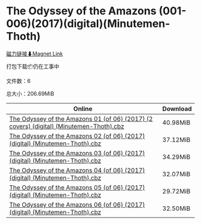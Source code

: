 # The Odyssey of the Amazons (001-006)(2017)(digital)(Minutemen-Thoth)

[磁力链接⬇Magnet Link](magnet:?xt=urn:btih:6d31a6ed738503291b42f26bf3407106547d351d&dn=The%20Odyssey%20of%20the%20Amazons%20%28001-006%29%282017%29%28digital%29%28Minutemen-Thoth%29)

打包下载📦仍在工事中

文件数：6

总大小：206.69MiB

Online | Download
--- | ---
[The Odyssey of the Amazons 01 (of 06) (2017) (2 covers) (digital) (Minutemen-Thoth).cbz](https://github.com/alicewish/markdown/blob/master/comic/Odyssey-of-Amazons-01-of-06-2017-2-covers-digital-Minutemen-Thoth-cbz.md) | 40.98MiB
[The Odyssey of the Amazons 02 (of 06) (2017) (digital) (Minutemen-Thoth).cbz](https://github.com/alicewish/markdown/blob/master/comic/Odyssey-of-Amazons-02-of-06-2017-digital-Minutemen-Thoth-cbz.md) | 37.12MiB
[The Odyssey of the Amazons 03 (of 06) (2017) (digital) (Minutemen-Thoth).cbz](https://github.com/alicewish/markdown/blob/master/comic/Odyssey-of-Amazons-03-of-06-2017-digital-Minutemen-Thoth-cbz.md) | 34.29MiB
[The Odyssey of the Amazons 04 (of 06) (2017) (digital) (Minutemen-Thoth).cbz](https://github.com/alicewish/markdown/blob/master/comic/Odyssey-of-Amazons-04-of-06-2017-digital-Minutemen-Thoth-cbz.md) | 32.07MiB
[The Odyssey of the Amazons 05 (of 06) (2017) (digital) (Minutemen-Thoth).cbz](https://github.com/alicewish/markdown/blob/master/comic/Odyssey-of-Amazons-05-of-06-2017-digital-Minutemen-Thoth-cbz.md) | 29.72MiB
[The Odyssey of the Amazons 06 (of 06) (2017) (digital) (Minutemen-Thoth).cbz](https://github.com/alicewish/markdown/blob/master/comic/Odyssey-of-Amazons-06-of-06-2017-digital-Minutemen-Thoth-cbz.md) | 32.50MiB